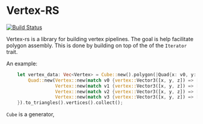 # Vertex-RS

[![Build Status](https://travis-ci.org/csherratt/vertex-rs.svg?branch=master)](https://travis-ci.org/csherratt/vertex-rs)

Vertex-rs is a library for building vertex pipelines. The goal is help facilitate polygon assembly. This is done by building on top of the of the `Iterator` trait.

An example:
```rust
    let vertex_data: Vec<Vertex> = Cube::new().polygon(|Quad{x: v0, y: v1, z: v2, w: v3}| {
        Quad::new(Vertex::new(match v0 {vertex::Vector3([x, y, z]) => [x, y, z]}, [0., 0.]),
                  Vertex::new(match v1 {vertex::Vector3([x, y, z]) => [x, y, z]}, [1., 0.]),
                  Vertex::new(match v2 {vertex::Vector3([x, y, z]) => [x, y, z]}, [1., 1.]),
                  Vertex::new(match v3 {vertex::Vector3([x, y, z]) => [x, y, z]}, [0., 1.]))
    }).to_triangles().vertices().collect();

```

`Cube` is a generator, 